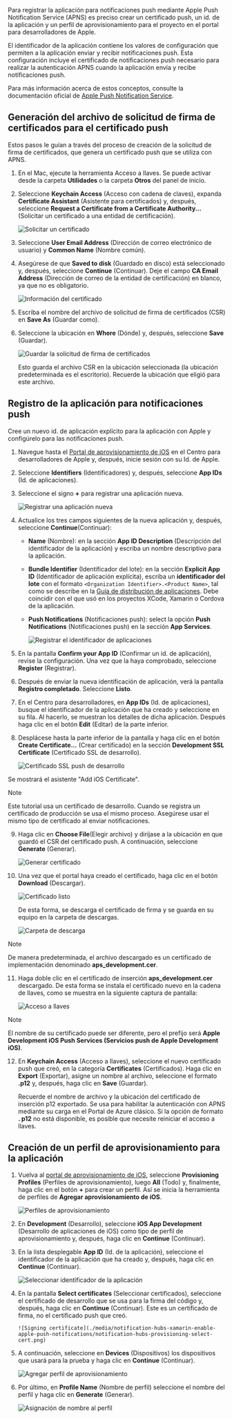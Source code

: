 
Para registrar la aplicación para notificaciones push mediante Apple Push Notification Service (APNS) es preciso crear un certificado push, un id. de la aplicación y un perfil de aprovisionamiento para el proyecto en el portal para desarrolladores de Apple.

El identificador de la aplicación contiene los valores de configuración que permiten a la aplicación enviar y recibir notificaciones push. Esta configuración incluye el certificado de notificaciones push necesario para realizar la autenticación APNS cuando la aplicación envía y recibe notificaciones push.

Para más información acerca de estos conceptos, consulte la documentación oficial de [Apple Push Notification Service](https://developer.apple.com/library/content/documentation/NetworkingInternet/Conceptual/RemoteNotificationsPG/APNSOverview.html#//apple_ref/doc/uid/TP40008194-CH8-SW1).

## <a name="generate-the-certificate-signing-request-file-for-the-push-certificate"></a>Generación del archivo de solicitud de firma de certificados para el certificado push
Estos pasos le guían a través del proceso de creación de la solicitud de firma de certificados, que genera un certificado push que se utiliza con APNS.

1. En el Mac, ejecute la herramienta Acceso a llaves. Se puede activar desde la carpeta **Utilidades** o la carpeta **Otros** del panel de inicio.

2. Seleccione **Keychain Access** (Acceso con cadena de claves), expanda **Certificate Assistant** (Asistente para certificados) y, después, seleccione **Request a Certificate from a Certificate Authority...** (Solicitar un certificado a una entidad de certificación).

      ![Solicitar un certificado](./media/notification-hubs-xamarin-enable-apple-push-notifications/notification-hubs-request-cert-from-ca.png)

3. Seleccione **User Email Address** (Dirección de correo electrónico de usuario) y **Common Name** (Nombre común).

4. Asegúrese de que **Saved to disk** (Guardado en disco) está seleccionado y, después, seleccione **Continue** (Continuar). Deje el campo **CA Email Address** (Dirección de correo de la entidad de certificación) en blanco, ya que no es obligatorio.

      ![Información del certificado](./media/notification-hubs-xamarin-enable-apple-push-notifications/notification-hubs-csr-info.png)

4. Escriba el nombre del archivo de solicitud de firma de certificados (CSR) en **Save As** (Guardar como).
5. Seleccione la ubicación en **Where** (Dónde) y, después, seleccione **Save** (Guardar).

      ![Guardar la solicitud de firma de certificados](./media/notification-hubs-xamarin-enable-apple-push-notifications/notification-hubs-save-csr.png)

      Esto guarda el archivo CSR en la ubicación seleccionada (la ubicación predeterminada es el escritorio). Recuerde la ubicación que eligió para este archivo.

## <a name="register-your-app-for-push-notifications"></a>Registro de la aplicación para notificaciones push
Cree un nuevo id. de aplicación explícito para la aplicación con Apple y configúrelo para las notificaciones push.  

1. Navegue hasta el [Portal de aprovisionamiento de iOS](http://go.microsoft.com/fwlink/p/?LinkId=272456) en el Centro para desarrolladores de Apple y, después, inicie sesión con su Id. de Apple.

2. Seleccione **Identifiers** (Identificadores) y, después, seleccione **App IDs** (Id. de aplicaciones).

3. Seleccione el signo **+** para registrar una aplicación nueva.

      ![Registrar una aplicación nueva](./media/notification-hubs-xamarin-enable-apple-push-notifications/notification-hubs-ios-appids.png)

4. Actualice los tres campos siguientes de la nueva aplicación y, después, seleccione **Continue**(Continuar):

   * **Name** (Nombre): en la sección **App ID Description** (Descripción del identificador de la aplicación) y escriba un nombre descriptivo para la aplicación.

   * **Bundle Identifier** (Identificador del lote): en la sección **Explicit App ID** (Identificador de aplicación explícita), escriba un **identificador del lote** con el formato `<Organization Identifier>.<Product Name>`, tal como se describe en la [Guía de distribución de aplicaciones](https://developer.apple.com/library/mac/documentation/IDEs/Conceptual/AppDistributionGuide/ConfiguringYourApp/ConfiguringYourApp.html#//apple_ref/doc/uid/TP40012582-CH28-SW8). Debe coincidir con el que usó en los proyectos XCode, Xamarin o Cordova de la aplicación.

   * **Push Notifications** (Notificaciones push): select la opción **Push Notifications** (Notificaciones push) en la sección **App Services**.

     ![Registrar el identificador de aplicaciones](./media/notification-hubs-xamarin-enable-apple-push-notifications/notification-hubs-new-appid-info.png)

5. En la pantalla **Confirm your App ID** (Confirmar un id. de aplicación), revise la configuración. Una vez que la haya comprobado, seleccione **Register** (Registrar).

6. Después de enviar la nueva identificación de aplicación, verá la pantalla **Registro completado**. Seleccione **Listo**.

7. En el Centro para desarrolladores, en **App IDs** (Id. de aplicaciones), busque el identificador de la aplicación que ha creado y seleccione en su fila. Al hacerlo, se muestran los detalles de dicha aplicación. Después haga clic en el botón **Edit** (Editar) de la parte inferior.

8. Desplácese hasta la parte inferior de la pantalla y haga clic en el botón **Create Certificate...** (Crear certificado) en la sección **Development SSL Certificate** (Certificado SSL de desarrollo).

      ![Certificado SSL push de desarrollo](./media/notification-hubs-xamarin-enable-apple-push-notifications/notification-hubs-appid-create-cert.png)

 Se mostrará el asistente "Add iOS Certificate".

   > [!NOTE]
   > Este tutorial usa un certificado de desarrollo. Cuando se registra un certificado de producción se usa el mismo proceso. Asegúrese usar el mismo tipo de certificado al enviar notificaciones.
   >

9. Haga clic en **Choose File**(Elegir archivo) y diríjase a la ubicación en que guardó el CSR del certificado push. A continuación, seleccione **Generate** (Generar).

      ![Generar certificado](./media/notification-hubs-xamarin-enable-apple-push-notifications/notification-hubs-appid-cert-choose-csr.png)

10. Una vez que el portal haya creado el certificado, haga clic en el botón **Download** (Descargar).

      ![Certificado listo](./media/notification-hubs-xamarin-enable-apple-push-notifications/notification-hubs-appid-download-cert.png)

       De esta forma, se descarga el certificado de firma y se guarda en su equipo en la carpeta de descargas.

      ![Carpeta de descarga](./media/notification-hubs-enable-apple-push-notifications/notification-hubs-cert-downloaded.png)

   > [!NOTE]
   > De manera predeterminada, el archivo descargado es un certificado de implementación denominado **aps_development.cer**.
   >
   >
11. Haga doble clic en el certificado de inserción **aps_development.cer** descargado. De esta forma se instala el certificado nuevo en la cadena de llaves, como se muestra en la siguiente captura de pantalla:

       ![Acceso a llaves](./media/notification-hubs-xamarin-enable-apple-push-notifications/notification-hubs-cert-in-keychain.png)

   > [!NOTE]
   > El nombre de su certificado puede ser diferente, pero el prefijo será **Apple Development iOS Push Services (Servicios push de Apple Development iOS)**.
   >
   >
12. En **Keychain Access** (Acceso a llaves), seleccione el nuevo certificado push que creó, en la categoría **Certificates** (Certificados). Haga clic en **Export** (Exportar), asigne un nombre al archivo, seleccione el formato **.p12** y, después, haga clic en **Save** (Guardar).

    Recuerde el nombre de archivo y la ubicación del certificado de inserción p12 exportado. Se usa para habilitar la autenticación con APNS mediante su carga en el Portal de Azure clásico. Si la opción de formato **. p12** no está disponible, es posible que necesite reiniciar el acceso a llaves.

## <a name="create-a-provisioning-profile-for-the-app"></a>Creación de un perfil de aprovisionamiento para la aplicación
1. Vuelva al <a href="http://go.microsoft.com/fwlink/p/?LinkId=272456" target="_blank">portal de aprovisionamiento de iOS</a>, seleccione **Provisioning Profiles** (Perfiles de aprovisionamiento), luego **All** (Todo) y, finalmente, haga clic en el botón **+** para crear un perfil. Así se inicia la herramienta de perfiles de **Agregar aprovisionamiento de iOS**.

      ![Perfiles de aprovisionamiento](./media/notification-hubs-xamarin-enable-apple-push-notifications/notification-hubs-new-provisioning-profile.png)

2. En **Development** (Desarrollo), seleccione **iOS App Development** (Desarrollo de aplicaciones de iOS) como tipo de perfil de aprovisionamiento y, después, haga clic en **Continue** (Continuar).

3. En la lista desplegable **App ID** (Id. de la aplicación), seleccione el identificador de la aplicación que ha creado y, después, haga clic en **Continue** (Continuar).

      ![Seleccionar identificador de la aplicación](./media/notification-hubs-xamarin-enable-apple-push-notifications/notification-hubs-select-appid-for-provisioning.png)

4. En la pantalla **Select certificates** (Seleccionar certificados), seleccione el certificado de desarrollo que se usa para la firma del código y, después, haga clic en **Continue** (Continuar). Este es un certificado de firma, no el certificado push que creó.

       ![Signing certificate](./media/notification-hubs-xamarin-enable-apple-push-notifications/notification-hubs-provisioning-select-cert.png)

5. A continuación, seleccione en **Devices** (Dispositivos) los dispositivos que usará para la prueba y haga clic en **Continue** (Continuar).

     ![Agregar perfil de aprovisionamiento](./media/notification-hubs-xamarin-enable-apple-push-notifications/notification-hubs-provisioning-select-devices.png)

6. Por último, en **Profile Name** (Nombre de perfil) seleccione el nombre del perfil y haga clic en **Generate** (Generar).

      ![Asignación de nombre al perfil](./media/notification-hubs-xamarin-enable-apple-push-notifications/notification-hubs-provisioning-name-profile.png)
